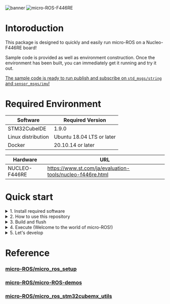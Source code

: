 ![banner](https://i.gyazo.com/7fa1054f9993bbeda61176813ad7e019.png)
![micro-ROS-F446RE](https://user-images.githubusercontent.com/40545422/166133749-ff9056ff-8617-4045-911f-2c666e2cf0cd.gif)

# Intoroduction
This package is designed to quickly and easily run micro-ROS on a Nucleo-F446RE board!

Sample code is provided as well as environment construction. Once the environment has been built, you can immediately get it running and try it out.

[The sample code is ready to run publish and subscribe on `std_msgs/string` and `sensor_msgs/imu`!](https://github.com/uhobeike/inverted_pendulum_robot/blob/7b8653d8ea591b9723265c478f49e386b43d39ba/Core/Src/main.c#L399-L423)



# Required Environment
| Software           | Required Version          | 
| ------------------ | ------------------------- | 
| STM32CubeIDE       | 1.9.0                     | 
| Linux distribution | Ubuntu 18.04 LTS or later | 
| Docker             | 20.10.14 or later         | 

| Hardware      | URL                                                       | 
| ------------- | --------------------------------------------------------- | 
| NUCLEO-F446RE | https://www.st.com/ja/evaluation-tools/nucleo-f446re.html | 

# Quick start

<details>
<summary>1. Install required software</summary>
  <details open>
  <summary>Docker</summary>

* Install docker
```
sudo apt-get update
sudo apt-get install -y curl
curl -fsSL https://get.docker.com/ | sh
docker --version
```

* Setup docker
```
sudo groupadd docker
sudo gpasswd -a $USER docker
sudo systemctl restart docker
sudo reboot
```

  </details>
  
  <details open>
  <summary>STM32CubeIDE</summary>

* Install stm32cubeide

Please download from [this site](https://www.st.com/ja/development-tools/stm32cubeide.html).
![stm32cubeide-download](https://i.gyazo.com/9da797706f687ae145b0ff30bf3110eb.png)

  </details>
</details>

<details>
<summary>2. How to use this repository</summary>
  <details open>
  <summary>git clone</summary>

* Clone  [uhobeike/inverted_pendulum_robot](https://github.com/uhobeike/inverted_pendulum_robot/tree/update/readme)

```
git clone --recursive https://github.com/uhobeike/inverted_pendulum_robot.git
```

  </details>
  
  <details open>
  <summary>Import your project in STM32CubeIDE</summary>
  
* Launch of STM32CubeIDE
```
/opt/st/stm32cubeide_1.9.0/stm32cubeide
```

![launch-stm32cubeide](https://i.gyazo.com/eee876312d397f9a11bfdf930d57c511.png)

* Import project (inverted_pendulum_robot)

![import-project1](https://i.gyazo.com/a2b8fa88a38b3ef9828b5834cbf1713f.png)

![import-project2](https://i.gyazo.com/47b9bfd50f73cc47563dddd69b397d75.png)

![import-project3](https://i.gyazo.com/9bdf914e126ccc56fd022121aa7e014d.png)

* Import Complete

![import-complete](https://i.gyazo.com/1d62fc7b77bb3fbe1ff45a24b99e28e3.png)

  </details>
 
</details>

<details>
<summary>3. Build and flush</summary>
  <details open>
  <summary>Build</summary>

Perhaps you can use [this package](https://github.com/micro-ROS/micro_ros_setup/blob/galactic/scripts/build_firmware.sh) to build on the command line, but this time we will build on the STM32CubeIDE.

* Build project

![build-project1](https://i.gyazo.com/6a96492a0276bc2864d12ee56c17edbe.jpg)

![build-project2](https://i.gyazo.com/93f187adde42a3509be83d13ed05a2fa.jpg)

![build-project3](https://i.gyazo.com/43450195926ddfcaa585d3969ba020a1.jpg)

  </details>
  
  <details open>
  <summary>Flush</summary>

To flush the executable binary generated by Build to NUCLEO-F446RE, connect the PC to NUCLEO-F446RE via USB or other means.

* Flushsing executable binaries to NUCLEO-F446RE

![flush-1](https://i.gyazo.com/5c312c7ab3ab27fd6a90300f46c692b3.jpg)

![flush-2](https://i.gyazo.com/9590cb23d1ccd4d8ce51eb58e14b8306.jpg)

![flush-3](https://i.gyazo.com/f3af6963710f76df7875440cbfde3bf8.jpg)

  </details>
 
</details>

<details>
<summary>4. Execute (Welcome to the world of micro-ROS!)</summary>
  
  <details open>
  <summary>Execute</summary>
  
ROS2 communication between PC and microcontroller using Docker environment.

* Execute micro-ROS!

```
docker run -it --privileged --net=host --name micro-ros ubeike/micro-ros-agent:galactic

# Executed at each terminal.
ros2 run micro_ros_agent micro_ros_agent serial --dev /dev/ttyACM0

# If you successfully subscribe, the LED(LD2) on the F446RE will flash!

# std_msgs/string pub/sub
ros2 topic echo /f446re_string_publisher
ros2 topic pub --once /f446re_string_subscriber std_msgs/msg/String "{data: Hello! micro-ROS}"

# sensor_msgs/imu pub/sub
ros2 topic echo /f446re_imu_publisher
ros2 topic pub --once /imu/data_raw sensor_msgs/msg/Imu
```



* Important point

It is necessary to press the reset button on the NUCLEO-F446RE after the execution of `ros2 run micro_ros_agent micro_ros_agent serial --dev /dev/ttyACM0` for normal communication between the NUCLEO-F446RE and the PC.

![reset-button-push](https://i.gyazo.com/693ad69785cb172586739a42cfcc8bd0.jpg)

  </details>
 
</details>
<details>
<summary>5. Let's develop</summary>

[This is the part of the micro-ROS code](https://github.com/uhobeike/inverted_pendulum_robot/blob/7b8653d8ea591b9723265c478f49e386b43d39ba/Core/Src/main.c#L359-L458) that serves as the F446RE node. Update this one to do what you want!

</details>

# Reference

### [micro-ROS/micro_ros_setup](https://github.com/micro-ROS/micro_ros_setup)
### [micro-ROS/micro-ROS-demos](https://github.com/micro-ROS/micro-ROS-demos)
### [micro-ROS/micro_ros_stm32cubemx_utils](https://github.com/micro-ROS/micro_ros_stm32cubemx_utils)
